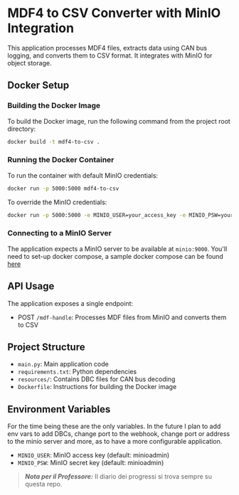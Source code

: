 # MDF4 to CSV Converter with MinIO Integration

This application processes MDF4 files, extracts data using CAN bus logging, and converts them to CSV format. It integrates with MinIO for object storage.

## Docker Setup

### Building the Docker Image

To build the Docker image, run the following command from the project root directory:

```bash
docker build -t mdf4-to-csv .
```

### Running the Docker Container

To run the container with default MinIO credentials:

```bash
docker run -p 5000:5000 mdf4-to-csv
```

To override the MinIO credentials:

```bash
docker run -p 5000:5000 -e MINIO_USER=your_access_key -e MINIO_PSW=your_secret_key mdf4-to-csv
```

### Connecting to a MinIO Server

The application expects a MinIO server to be available at `minio:9000`. You'll need to set-up docker compose, a sample docker compose can be found [here](https://gist.github.com/Mattooz/99c5876133c1da671c377d8095745fa1)

## API Usage

The application exposes a single endpoint:

- POST `/mdf-handle`: Processes MDF files from MinIO and converts them to CSV

## Project Structure

- `main.py`: Main application code
- `requirements.txt`: Python dependencies
- `resources/`: Contains DBC files for CAN bus decoding
- `Dockerfile`: Instructions for building the Docker image

## Environment Variables
For the time being these are the only variables. In the future I plan to add env vars to add DBCs, change port to the webhook, change port or address to the minio server and more, as to have a more configurable application.

- `MINIO_USER`: MinIO access key (default: minioadmin)
- `MINIO_PSW`: MinIO secret key (default: minioadmin)

> **_Nota per il Professore:_**  Il diario dei progressi si trova sempre su questa repo.
